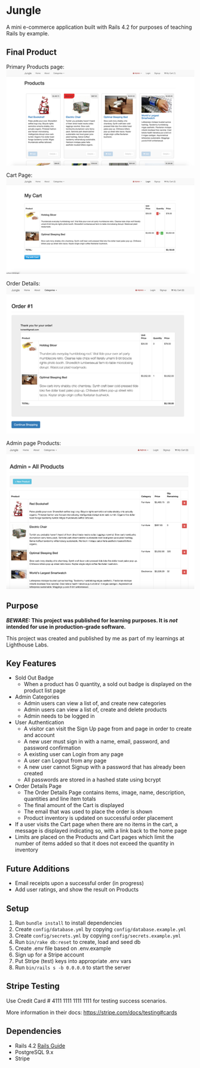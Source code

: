 # Jungle

A mini e-commerce application built with Rails 4.2 for purposes of teaching Rails by example.

## Final Product

Primary Products page:
![products_page](public/images/page-products.png)

Cart Page:
![cart_page](public/images/page-cart.png)

Order Details:
![order_page](public/images/page-order.png)

Admin page Products:
![admin_page](public/images/page-admin.png)

## Purpose

**_BEWARE:_ This project was published for learning purposes. It is _not_ intended for use in production-grade software.**

This project was created and published by me as part of my learnings at Lighthouse Labs. 

## Key Features

* Sold Out Badge
  * When a product has 0 quantity, a sold out badge is displayed on the product list page
* Admin Categories
  * Admin users can view a list of, and create new categories
  * Admin users can view a list of, create and delete products
  * Admin needs to be logged in
* User Authentication
  * A visitor can visit the Sign Up page from and page in order to create and account
  * A new user must sign in with a name, email, password, and password confirmation
  * A existing user can Login from any page
  * A user can Logout from any page
  * A new user cannot Signup with a password that has already been created
  * All passwords are stored in a hashed state using bcrypt
* Order Details Page
  * The Order Details Page contains items, image, name, description, quantities and line item totals
  * The final amount of the Cart is displayed
  * The email that was used to place the order is shown
  * Product inventory is updated on successful order placement
* If a user visits the Cart page when there are no items in the cart, a message is displayed indicating so, with a link back to the home page
* Limits are placed on the Products and Cart pages which limit the number of items added so that it does not exceed the quantity in inventory

## Future Additions

* Email receipts upon a successful order (in progress)
* Add user ratings, and show the result on Products

## Setup

1. Run `bundle install` to install dependencies
2. Create `config/database.yml` by copying `config/database.example.yml`
3. Create `config/secrets.yml` by copying `config/secrets.example.yml`
4. Run `bin/rake db:reset` to create, load and seed db
5. Create .env file based on .env.example
6. Sign up for a Stripe account
7. Put Stripe (test) keys into appropriate .env vars
8. Run `bin/rails s -b 0.0.0.0` to start the server

## Stripe Testing

Use Credit Card # 4111 1111 1111 1111 for testing success scenarios.

More information in their docs: <https://stripe.com/docs/testing#cards>

## Dependencies

* Rails 4.2 [Rails Guide](http://guides.rubyonrails.org/v4.2/)
* PostgreSQL 9.x
* Stripe
